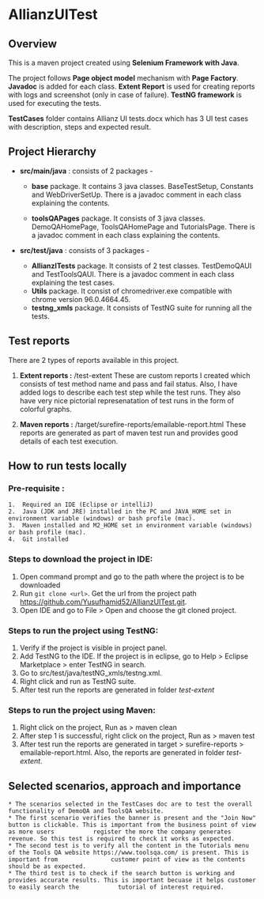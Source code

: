 # AllianzUITest

## Overview

This is a maven project created using **Selenium Framework with Java**.

The project follows **Page object model** mechanism with **Page Factory**. **Javadoc** is added for each class. **Extent Report** is used for creating reports with logs and screenshot (only in case of failure). **TestNG framework** is used for executing the tests.

**TestCases** folder contains Allianz UI tests.docx which has 3 UI test cases with description, steps and expected result.

## Project Hierarchy

* **src/main/java** : consists of 2 packages - 

  * **base** package. It contains 3 java classes. BaseTestSetup, Constants and WebDriverSetUp. There is a javadoc comment in each class explaining the contents. 

  * **toolsQAPages** package. It consists of 3 java classes. DemoQAHomePage, ToolsQAHomePage and TutorialsPage. There is a javadoc comment in each class explaining     the contents.
  
* **src/test/java** : consists of 3 packages - 

  * **AllianzITests** package. It consists of 2 test classes. TestDemoQAUI and TestToolsQAUI. There is a javadoc comment in each class explaining the test      cases.
  *  **Utils** package. It consist of chromedriver.exe compatible with chrome version 96.0.4664.45. 
  *  **testng_xmls** package. It consists of TestNG suite for running all the tests.


## Test reports 
   There are 2 types of reports available in this project. 
   1. **Extent reports :** /test-extent
      These are custom reports I created which consists of test method name and pass and fail status. Also, I have added logs to describe each test step while the         test runs.
      They also have very nice pictorial represenatation of test runs in the form of colorful graphs. 
      
   2. **Maven reports :** /target/surefire-reports/emailable-report.html
      These reports are generated as part of maven test run and provides good details of each test execution. 
 

## How to run tests locally
### Pre-requisite :
    1.  Required an IDE (Eclipse or intelliJ)
    2.  Java (JDK and JRE) installed in the PC and JAVA_HOME set in environment variable (windows) or bash profile (mac).
    3.  Maven installed and M2_HOME set in environment variable (windows) or bash profile (mac).
    4.  Git installed 
    
### Steps to download the project in IDE: 
   1. Open command prompt and go to the path where the project is to be downloaded
   2. Run `git clone <url>`. Get the url from the project path https://github.com/Yusufhamid52/AllianzUITest.git. 
   3. Open IDE and go to File > Open and choose the git cloned project.

### Steps to run the project using TestNG:
   1. Verify if the project is visible in project panel.
   2. Add TestNG to the IDE. If the project is in eclipse, go to Help > Eclipse Marketplace > enter TestNG in search. 
   3. Go to src/test/java/testNG_xmls/testng.xml. 
   4. Right click and run as TestNG suite.
   5. After test run the reports are generated in folder *test-extent*

### Steps to run the project using Maven:
   1. Right click on the project, Run as > maven clean
   2. After step 1 is successful, right click on the project, Run as > maven test
   3. After test run the reports are generated in target > surefire-reports > emailable-report.html. Also, the reports are generated in folder *test-extent*. 

## Selected scenarios, approach and importance
    * The scenarios selected in the TestCases doc are to test the overall functionality of DemoQA and ToolsQA website.
    * The first scenario verifies the banner is present and the "Join Now" button is clickable. This is important from the business point of view as more users           register the more the company generates revenue. So this test is required to check it works as expected.
    * The second test is to verify all the content in the Tutorials menu of the Tools QA website https://www.toolsqa.com/ is present. This is important from               customer point of view as the contents should be as expected.
    * The third test is to check if the search button is working and provides accurate results. This is important becuase it helps customer to easily search the           tutorial of interest required. 
